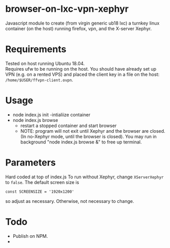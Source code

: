 # browser-on-lxc-vpn-xephyr

Javascript module to create (from virgin generic ub18 lxc) a turnkey linux container (on the host) running firefox, vpn, and the X-server Xephyr.

# Requirements

Tested on host running Ubuntu 18.04.  
Requires ufw to be running on the host.
You should have already set up VPN (e.g. on a rented VPS)
and placed the client key in a file on the host: 
`/home/$USER/ffvpn-client.ovpn`.

# Usage

 - node index.js init
   -intialiize container
 - node index.js browse
   - restart a stopped container and start browser
   - NOTE: program will not exit until Xephyr and the browser are closed.
      (In no-Xephyr mode, until the browser is closed).
      You may run in background "node index.js browse &" to free up terminal.
      
# Parameters

Hard coded at top of index.js
To run without Xephyr, change `XServerXephyr` to  `false`.
The default screen size is 
```
const SCREENSIZE = '1920x1200'
```
so adjust as necessary.
Otherwise, not necessary to change.

# Todo

- Publish on NPM.
- 
